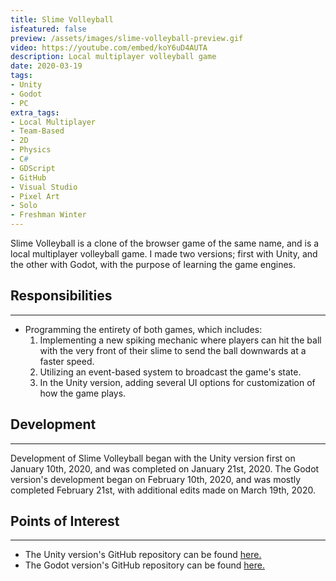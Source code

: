 ```yaml
---
title: Slime Volleyball
isfeatured: false
preview: /assets/images/slime-volleyball-preview.gif
video: https://youtube.com/embed/koY6uD4AUTA
description: Local multiplayer volleyball game
date: 2020-03-19
tags:
- Unity
- Godot
- PC
extra_tags:
- Local Multiplayer
- Team-Based
- 2D
- Physics
- C#
- GDScript
- GitHub
- Visual Studio
- Pixel Art
- Solo
- Freshman Winter
---
```


Slime Volleyball is a clone of the browser game of the same name, and is a local multiplayer volleyball game. I made two versions; first with Unity, and the other with Godot, with the purpose of learning the game engines.

## Responsibilities
***

* Programming the entirety of both games, which includes:
	1. Implementing a new spiking mechanic where players can hit the ball with the very front of their slime to send the ball downwards at a faster speed.
	2. Utilizing an event-based system to broadcast the game's state.
	3. In the Unity version, adding several UI options for customization of how the game plays.

## Development
***

Development of Slime Volleyball began with the Unity version first on January 10th, 2020, and was completed on January 21st, 2020. The Godot version's development began on February 10th, 2020, and was mostly completed February 21st, with additional edits made on March 19th, 2020.

## Points of Interest
***

* The Unity version's GitHub repository can be found [here.](https://github.com/JJamesWWang/Slime-Volleyball-Unity)
* The Godot version's GitHub repository can be found [here.](https://github.com/JJamesWWang/Slime-Volleyball-Godot)